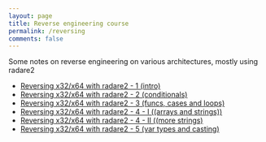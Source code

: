 ```yaml
---
layout: page
title: Reverse engineering course
permalink: /reversing
comments: false
---
```


<div class="row justify-content-between">
<div class="col-md-8 pr-5">
<p>Some notes on reverse engineering on various architectures, mostly using radare2</p>
<ul>
  <li><a href="https://artik.blue/reversing-radare2-1">Reversing x32/x64 with radare2 - 1 (intro) </a></li>
  <li><a href="https://artik.blue/reversing-radare2-2">Reversing x32/x64 with radare2 - 2 (conditionals) </a></li>
  <li><a href="https://artik.blue/reversing-radare-3">Reversing x32/x64 with radare2 - 3 (funcs, cases and loops)</a></li>
  <li><a href="https://artik.blue/reversing-radare-4">Reversing x32/x64 with radare2 - 4 - I ((arrays and strings))</a></li>
  <li><a href="https://artik.blue/reversing-radare-4-ii">Reversing x32/x64 with radare2 - 4 - II ((more strings)</a></li>
  <li><a href="https://artik.blue/reversing-radare-5">Reversing x32/x64 with radare2 - 5 (var types and casting)</a></li>
</ul>